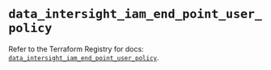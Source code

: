 # `data_intersight_iam_end_point_user_policy`

Refer to the Terraform Registry for docs: [`data_intersight_iam_end_point_user_policy`](https://registry.terraform.io/providers/ciscodevnet/intersight/1.0.71/docs/data-sources/iam_end_point_user_policy).
